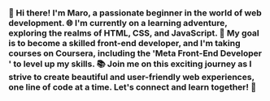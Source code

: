 ### 👋 Hi there! I'm Maro, a passionate beginner in the world of web development. 🌐 I'm currently on a learning adventure, exploring the realms of HTML, CSS, and JavaScript. 🚀 My goal is to become a skilled front-end developer, and I'm taking courses on Coursera, including the 'Meta Front-End Developer ' to level up my skills. 📚 Join me on this exciting journey as I strive to create beautiful and user-friendly web experiences, one line of code at a time. Let's connect and learn together! 🤝 

<!--
**P0IW/P0IW** is a ✨ _special_ ✨ repository because its `README.md` (this file) appears on your GitHub profile.

Here are some ideas to get you started:

- 🔭 I’m currently working on ...
- 🌱 I’m currently learning ...
- 👯 I’m looking to collaborate on ...
- 🤔 I’m looking for help with ...
- 💬 Ask me about ...
- 📫 How to reach me: ...
- 😄 Pronouns: ...
- ⚡ Fun fact: ...
-->
